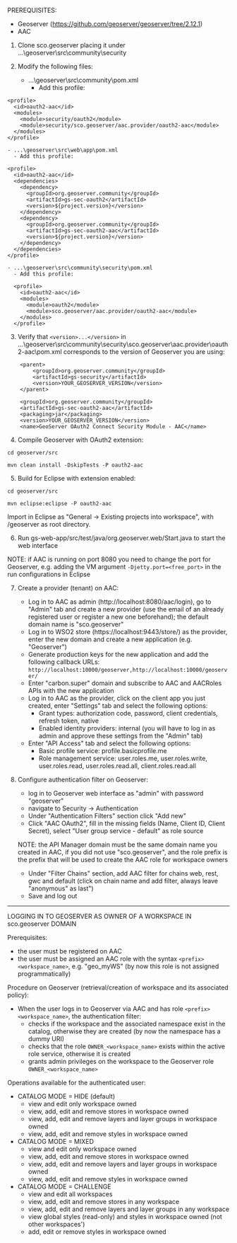 PREREQUISITES:
- Geoserver (https://github.com/geoserver/geoserver/tree/2.12.1)
- AAC


1. Clone sco.geoserver placing it under ...\geoserver\src\community\security

2. Modify the following files:

	- ...\geoserver\src\community\pom.xml
      - Add this profile:
```
<profile>
  <id>oauth2-aac</id>
  <modules>
    <module>security/oauth2</module>
    <module>security/sco.geoserver/aac.provider/oauth2-aac</module>
  </modules>
</profile>
```

	- ...\geoserver\src\web\app\pom.xml
      - Add this profile:
```
<profile>
  <id>oauth2-aac</id>
  <dependencies>
    <dependency>
      <groupId>org.geoserver.community</groupId>
      <artifactId>gs-sec-oauth2</artifactId>
      <version>${project.version}</version>
    </dependency>
    <dependency>
      <groupId>org.geoserver.community</groupId>
      <artifactId>gs-sec-oauth2-aac</artifactId>
      <version>${project.version}</version>
    </dependency>
  </dependencies>
</profile>
```
	- ...\geoserver\src\community\security\pom.xml
      - Add this profile:
```
  <profile>
    <id>oauth2-aac</id>
    <modules>
      <module>oauth2</module>
      <module>sco.geoserver/aac.provider/oauth2-aac</module>
    </modules>
  </profile>
```

3. Verify that `<version>...</version>` in ...\geoserver\src\community\security\sco.geoserver\aac.provider\oauth2-aac\pom.xml corresponds to the version of Geoserver you are using:

```
	<parent>
		<groupId>org.geoserver.community</groupId>
		<artifactId>gs-security</artifactId>
		<version>YOUR_GEOSERVER_VERSION</version>
	</parent>

	<groupId>org.geoserver.community</groupId>
	<artifactId>gs-sec-oauth2-aac</artifactId>
	<packaging>jar</packaging>
	<version>YOUR_GEOSERVER_VERSION</version>
	<name>GeoServer OAuth2 Connect Security Module - AAC</name>
```

4. Compile Geoserver with OAuth2 extension:

`cd geoserver/src`

`mvn clean install -DskipTests -P oauth2-aac`

5. Build for Eclipse with extension enabled:

`cd geoserver/src`

`mvn eclipse:eclipse -P oauth2-aac`
	
Import in Eclipse as "General -> Existing projects into workspace", with /geoserver as root directory.

6. Run gs-web-app/src/test/java/org.geoserver.web/Start.java to start the web interface

NOTE: if AAC is running on port 8080 you need to change the port for Geoserver, e.g. adding the VM argument `-Djetty.port=<free_port>` in the run configurations in Eclipse

7. Create a provider (tenant) on AAC:
	- Log in to AAC as admin (http://localhost:8080/aac/login), go to "Admin" tab and create a new provider (use the email of an already registered user or register a new one beforehand); the default domain name is "sco.geoserver"
	- Log in to WSO2 store (https://localhost:9443/store/) as the provider, enter the new domain and create a new application (e.g. "Geoserver")
	- Generate production keys for the new application and add the following callback URLs:
`http://localhost:10000/geoserver,http://localhost:10000/geoserver/`
	- Enter "carbon.super" domain and subscribe to AAC and AACRoles APIs with the new application
	- Log in to AAC as the provider, click on the client app you just created, enter "Settings" tab and select the following options:
	  - Grant types: authorization code, password, client credentials, refresh token, native
	  - Enabled identity providers: internal (you will have to log in as admin and approve these settings from the "Admin" tab)
	- Enter "API Access" tab and select the following options:
	  - Basic profile service: profile.basicprofile.me
	  - Role management service: user.roles.me, user.roles.write, user.roles.read, user.roles.read.all, client.roles.read.all

8. Configure authentication filter on Geoserver:
	- log in to Geoserver web interface as "admin" with password "geoserver"
	- navigate to Security -> Authentication
	- Under "Authentication Filters" section click "Add new"
	- Click "AAC OAuth2", fill in the missing fields (Name, Client ID, Client Secret), select "User group service - default" as role source
	
	NOTE: the API Manager domain must be the same domain name you created in AAC, if you did not use "sco.geoserver", and the role prefix is the prefix that will be used to create the AAC role for workspace owners
	- Under "Filter Chains" section, add AAC filter for chains web, rest, gwc and default (click on chain name and add filter, always leave "anonymous" as last")
	- Save and log out

************************************************************************

LOGGING IN TO GEOSERVER AS OWNER OF A WORKSPACE IN sco.geoserver DOMAIN

Prerequisites:
- the user must be registered on AAC
- the user must be assigned an AAC role with the syntax `<prefix><workspace_name>`, e.g. "geo_myWS" (by now this role is not assigned programmatically)


Procedure on Geoserver (retrieval/creation of workspace and its associated policy):
- When the user logs in to Geoserver via AAC and has role `<prefix><workspace_name>`, the authentication filter:
  - checks if the workspace and the associated namespace exist in the catalog, otherwise they are created (by now the namespace has a dummy URI)
  - checks that the role `OWNER_<workspace_name>` exists within the active role service, otherwise it is created
  - grants admin privileges on the workspace to the Geoserver role `OWNER_<workspace_name>`

Operations available for the authenticated user:
- CATALOG MODE = HIDE (default)
  - view and edit only workspace owned
  - view, add, edit and remove stores in workspace owned
  - view, add, edit and remove layers and layer groups in workspace owned
  - view, add, edit and remove styles in workspace owned
- CATALOG MODE = MIXED
  - view and edit only workspace owned
  - view, add, edit and remove stores in workspace owned
  - view, add, edit and remove layers and layer groups in workspace owned
  - view, add, edit and remove styles in workspace owned
- CATALOG MODE = CHALLENGE
  - view and edit all workspaces
  - view, add, edit and remove stores in any workspace
  - view, add, edit and remove layers and layer groups in any workspace
  - view global styles (read-only) and styles in workspace owned (not other workspaces')
  - add, edit or remove styles in workspace owned